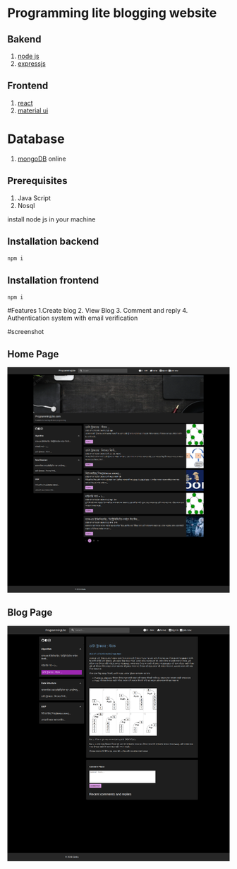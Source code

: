 # Programming lite blogging website

## Bakend
1. [node js](https://www.djangoproject.com/)
2. [expressjs](http://www.django-rest-framework.org/)

## Frontend
1. [react](https://reactjs.org/)
2. [material ui](https://react-bootstrap.github.io/)

# Database
1. [mongoDB](mongodb) online

## Prerequisites
1. Java Script
2. Nosql


install node js in your machine

## Installation backend
```
npm i
```
## Installation frontend
```
npm i
```

#Features
1.Create blog
2. View Blog
3. Comment and reply
4. Authentication system with email verification 

#screenshot
## Home Page
![homepage](https://github.com/ayanchyaziz123/programming-lite-mern-stack/blob/master/scrrenshots/1.homepagedark.png?raw=true)

## Blog Page
![Blogpage](https://github.com/ayanchyaziz123/programming-lite-mern-stack/blob/master/scrrenshots/2.blogscrren.png?raw=true)
